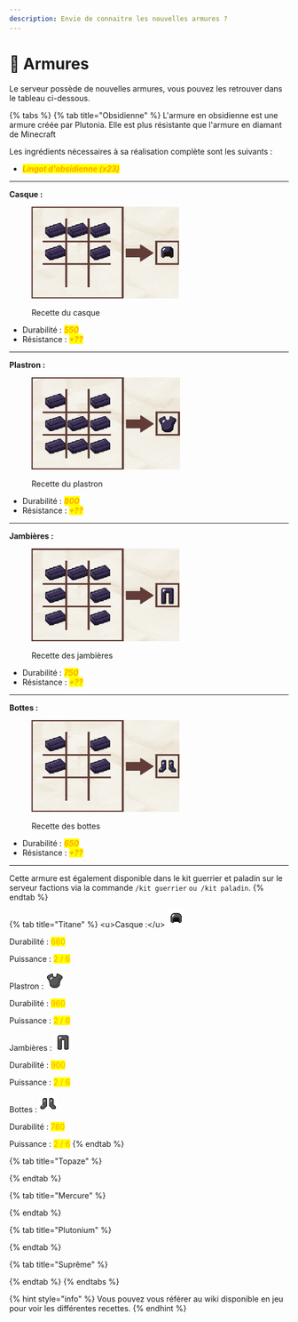 ```yaml
---
description: Envie de connaitre les nouvelles armures ?
---
```


# 🤺 Armures

Le serveur possède de nouvelles armures, vous pouvez les retrouver dans le tableau ci-dessous.

{% tabs %}
{% tab title="Obsidienne" %}
L'armure en obsidienne est une armure créée par Plutonia. Elle est plus résistante que l'armure en diamant de Minecraft



Les ingrédients nécessaires à sa réalisation complète sont les suivants :&#x20;

* _<mark style="color:orange;">**Lingot d'obsidienne (x23)**</mark>_

***



**Casque :**&#x20;

<div align="left"><figure><img src="../../.gitbook/assets/{4623BA84-AEC1-4B3A-B37C-1E826B14D480}.png" alt="" width="266"><figcaption><p>Recette du casque</p></figcaption></figure></div>

* Durabilité : _<mark style="color:orange;">**550**</mark>_
* Résistance : _<mark style="color:orange;">**+??**</mark>_

***



**Plastron :**&#x20;

<div align="left"><figure><img src="../../.gitbook/assets/{6391BE60-5E34-467E-891F-E412EA8B9287}.png" alt="" width="268"><figcaption><p>Recette du plastron</p></figcaption></figure></div>

* Durabilité : _<mark style="color:orange;">**800**</mark>_
* Résistance : _<mark style="color:orange;">**+??**</mark>_

***



**Jambières :**&#x20;

<div align="left"><figure><img src="../../.gitbook/assets/{7357A9A9-3E6D-4826-AD6B-9D7F47FF3EB6}.png" alt="" width="267"><figcaption><p>Recette des jambières</p></figcaption></figure></div>

* Durabilité : _<mark style="color:orange;">**750**</mark>_
* Résistance : _<mark style="color:orange;">**+??**</mark>_

***



**Bottes :**&#x20;

<div align="left"><figure><img src="../../.gitbook/assets/{6A9C783A-B094-45EB-9D48-2591D2B451B9}.png" alt="" width="267"><figcaption><p>Recette des bottes</p></figcaption></figure></div>

* Durabilité : _<mark style="color:orange;">**650**</mark>_
* Résistance : _<mark style="color:orange;">**+??**</mark>_

***



Cette armure est également disponible dans le kit guerrier et paladin sur le serveur factions via la commande `/kit guerrier` `ou /kit paladin`.
{% endtab %}

{% tab title="Titane" %}
\<u>Casque :\</u> ![](../../.gitbook/assets/titane_helmet.png)

Durabilité : <mark style="color:orange;">660</mark>

Puissance : <mark style="color:orange;">2 / 6</mark>



Plastron : ![](../../.gitbook/assets/titane_chestplate.png)

Durabilité : <mark style="color:orange;">960</mark>

Puissance : <mark style="color:orange;">2 / 6</mark>



Jambières : ![](../../.gitbook/assets/titane_leggings.png)

Durabilité : <mark style="color:orange;">900</mark>

Puissance : <mark style="color:orange;">2 / 6</mark>



Bottes : ![](../../.gitbook/assets/titane_boots.png)

Durabilité : <mark style="color:orange;">780</mark>

Puissance : <mark style="color:orange;">2 / 6</mark>
{% endtab %}

{% tab title="Topaze" %}

{% endtab %}

{% tab title="Mercure" %}

{% endtab %}

{% tab title="Plutonium" %}

{% endtab %}

{% tab title="Suprême" %}

{% endtab %}
{% endtabs %}



{% hint style="info" %}
Vous pouvez vous référer au wiki disponible en jeu pour voir les différentes recettes.
{% endhint %}
